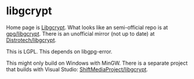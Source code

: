 # libgcrypt

Home page is [Libgcrypt](https://www.gnu.org/software/libgcrypt/). What looks like an semi-official
repo is at [gpg/libgcrypt](https://github.com/gpg/libgcrypt). There is an unofficial mirror (not up to date) at
[Distrotech/libgcrypt](https://github.com/Distrotech/libgcrypt).

This is LGPL. This depends on libgpg-error.

This might only build on Windows with MinGW. There is a separate project that builds with
Visual Studio: [ShiftMediaProject/libgcrypt](https://github.com/ShiftMediaProject/libgcrypt).

